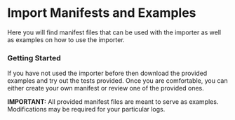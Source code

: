 # Import Manifests and Examples

Here you will find manifest files that can be used with the importer as well as examples on how to use the importer.

### Getting Started

If you have not used the importer before then download the provided examples and try out the tests provided. Once you are comfortable, you can either create your own manifest or review one of the provided ones.

**IMPORTANT:** All provided manifest files are meant to serve as examples. Modifications may be required for your particular logs.
